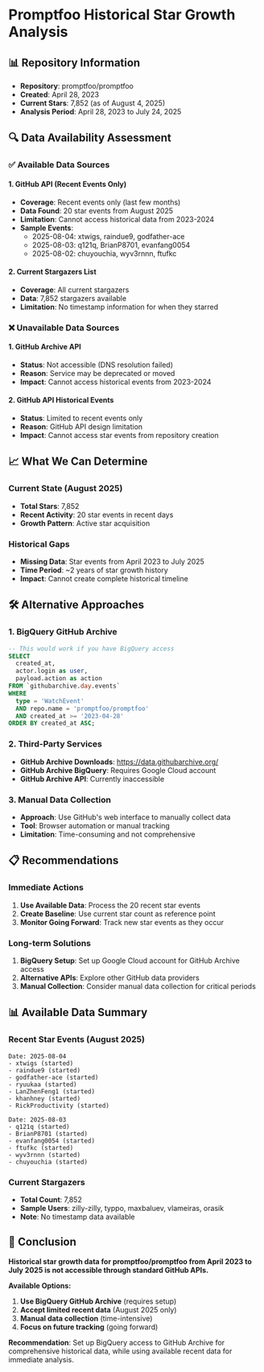 # Promptfoo Historical Star Growth Analysis

## 📊 Repository Information
- **Repository**: promptfoo/promptfoo
- **Created**: April 28, 2023
- **Current Stars**: 7,852 (as of August 4, 2025)
- **Analysis Period**: April 28, 2023 to July 24, 2025

## 🔍 Data Availability Assessment

### ✅ **Available Data Sources**

#### 1. **GitHub API (Recent Events Only)**
- **Coverage**: Recent events only (last few months)
- **Data Found**: 20 star events from August 2025
- **Limitation**: Cannot access historical data from 2023-2024
- **Sample Events**:
  - 2025-08-04: xtwigs, raindue9, godfather-ace
  - 2025-08-03: q121q, BrianP8701, evanfang0054
  - 2025-08-02: chuyouchia, wyv3rnnn, ftufkc

#### 2. **Current Stargazers List**
- **Coverage**: All current stargazers
- **Data**: 7,852 stargazers available
- **Limitation**: No timestamp information for when they starred

### ❌ **Unavailable Data Sources**

#### 1. **GitHub Archive API**
- **Status**: Not accessible (DNS resolution failed)
- **Reason**: Service may be deprecated or moved
- **Impact**: Cannot access historical events from 2023-2024

#### 2. **GitHub API Historical Events**
- **Status**: Limited to recent events only
- **Reason**: GitHub API design limitation
- **Impact**: Cannot access star events from repository creation

## 📈 **What We Can Determine**

### **Current State (August 2025)**
- **Total Stars**: 7,852
- **Recent Activity**: 20 star events in recent days
- **Growth Pattern**: Active star acquisition

### **Historical Gaps**
- **Missing Data**: Star events from April 2023 to July 2025
- **Time Period**: ~2 years of star growth history
- **Impact**: Cannot create complete historical timeline

## 🛠️ **Alternative Approaches**

### **1. BigQuery GitHub Archive**
```sql
-- This would work if you have BigQuery access
SELECT 
  created_at,
  actor.login as user,
  payload.action as action
FROM `githubarchive.day.events`
WHERE 
  type = 'WatchEvent' 
  AND repo.name = 'promptfoo/promptfoo'
  AND created_at >= '2023-04-28'
ORDER BY created_at ASC;
```

### **2. Third-Party Services**
- **GitHub Archive Downloads**: https://data.githubarchive.org/
- **GitHub Archive BigQuery**: Requires Google Cloud account
- **GitHub Archive API**: Currently inaccessible

### **3. Manual Data Collection**
- **Approach**: Use GitHub's web interface to manually collect data
- **Tool**: Browser automation or manual tracking
- **Limitation**: Time-consuming and not comprehensive

## 📋 **Recommendations**

### **Immediate Actions**
1. **Use Available Data**: Process the 20 recent star events
2. **Create Baseline**: Use current star count as reference point
3. **Monitor Going Forward**: Track new star events as they occur

### **Long-term Solutions**
1. **BigQuery Setup**: Set up Google Cloud account for GitHub Archive access
2. **Alternative APIs**: Explore other GitHub data providers
3. **Manual Collection**: Consider manual data collection for critical periods

## 📊 **Available Data Summary**

### **Recent Star Events (August 2025)**
```
Date: 2025-08-04
- xtwigs (started)
- raindue9 (started) 
- godfather-ace (started)
- ryuukaa (started)
- LanZhenFeng1 (started)
- khanhney (started)
- RickProductivity (started)

Date: 2025-08-03
- q121q (started)
- BrianP8701 (started)
- evanfang0054 (started)
- ftufkc (started)
- wyv3rnnn (started)
- chuyouchia (started)
```

### **Current Stargazers**
- **Total Count**: 7,852
- **Sample Users**: zilly-zilly, typpo, maxbaluev, vlameiras, orasik
- **Note**: No timestamp data available

## 🎯 **Conclusion**

**Historical star growth data for promptfoo/promptfoo from April 2023 to July 2025 is not accessible through standard GitHub APIs.**

**Available Options:**
1. **Use BigQuery GitHub Archive** (requires setup)
2. **Accept limited recent data** (August 2025 only)
3. **Manual data collection** (time-intensive)
4. **Focus on future tracking** (going forward)

**Recommendation**: Set up BigQuery access to GitHub Archive for comprehensive historical data, while using available recent data for immediate analysis. 